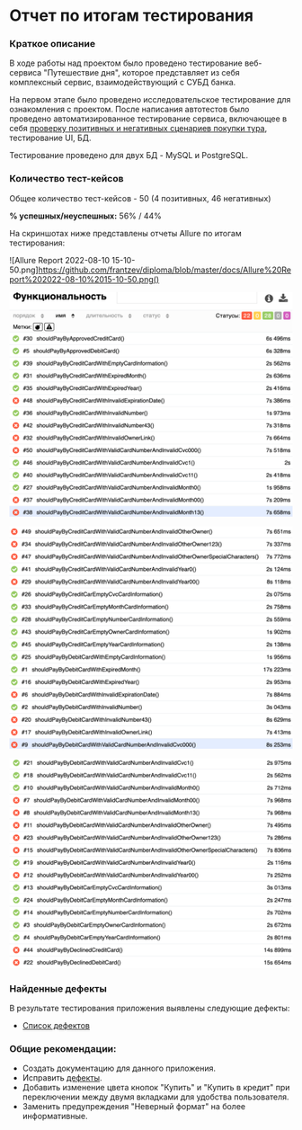 # Отчет по итогам тестирования

### Краткое описание

В ходе работы над проектом было проведено тестирование веб-сервиса "Путешествие дня", которое представляет из себя комплексный сервис, взаимодействующий с СУБД банка.

На первом этапе было проведено исследовательское тестирование для ознакомления с проектом. После написания автотестов было проведено автоматизированное тестирование сервиса, включающее в себя [проверку позитивных и негативных сценариев покупки тура](https://github.com/frantzev/diploma/blob/master/docs/plan.md), тестирование UI, БД.


Тестирование проведено для двух БД - MySQL и PostgreSQL.

### Количество тест-кейсов

Общее количество тест-кейсов - 50 (4 позитивных, 46 негативных)

**% успешных/неуспешных:** 56% / 44%

  На скриншотах ниже представлены отчеты Allure по итогам тестирования:

![Allure Report 2022-08-10 15-10-50.png]https://github.com/frantzev/diploma/blob/master/docs/Allure%20Report%202022-08-10%2015-10-50.png()

![Allure Report 2022-08-10 15-11-34.png](https://github.com/frantzev/diploma/blob/master/docs/Allure%20Report%202022-08-10%2015-11-34.png)

![Allure Report 2022-08-10 15-12-29.png](https://github.com/frantzev/diploma/blob/master/docs/Allure%20Report%202022-08-10%2015-12-29.png)

![Allure Report 2022-08-10 15-13-04.png](https://github.com/frantzev/diploma/blob/master/docs/Allure%20Report%202022-08-10%2015-13-04.png)

### Найденные дефекты

В результате тестирования приложения выявлены следующие дефекты:
* [Список дефектов](https://github.com/frantzev/diploma/issues)

### Общие рекомендации:

* Создать документацию для данного приложения.
* Исправить [дефекты](https://github.com/frantzev/diploma/issues).
* Добавить изменение цвета кнопок "Купить" и "Купить в кредит" при переключении между двумя вкладками для удобства пользователя.
* Заменить предупреждения "Неверный формат" на более информативные.

